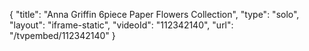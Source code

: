 {
    "title": "Anna Griffin 6piece Paper Flowers Collection",
    "type": "solo",
    "layout": "iframe-static",
    "videoId": "112342140",
    "url": "\/tvpembed\/112342140"
}
